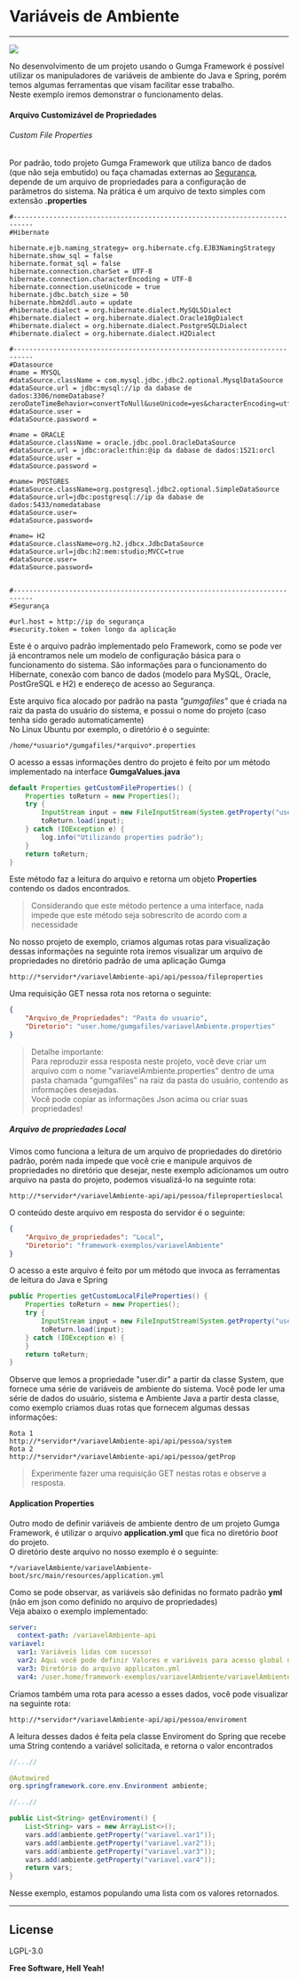 # Variáveis de Ambiente
---

[![](https://avatars3.githubusercontent.com/u/13262049?s=200&v=4)](https://github.com/GUMGA/frameworkbackend)

No desenvolvimento de um projeto usando o Gumga Framework é possível utilizar os manipuladores de variáveis de ambiente do Java e Spring, porém temos algumas ferramentas que visam facilitar esse trabalho.</br>
Neste exemplo iremos demonstrar o funcionamento delas.

#### Arquivo Customizável de Propriedades
###### *Custom File Properties*
Por padrão, todo projeto Gumga Framework que utiliza banco de dados (que não seja embutido) ou faça chamadas externas ao [Segurança](https://gumga.io/security/), depende de um arquivo de propriedades para a configuração de parâmetros do sistema.
Na prática é um arquivo de texto simples com extensão **.properties**

```
#---------------------------------------------------------------------------
#Hibernate

hibernate.ejb.naming_strategy= org.hibernate.cfg.EJB3NamingStrategy
hibernate.show_sql = false
hibernate.format_sql = false
hibernate.connection.charSet = UTF-8
hibernate.connection.characterEncoding = UTF-8
hibernate.connection.useUnicode = true
hibernate.jdbc.batch_size = 50
hibernate.hbm2ddl.auto = update
#hibernate.dialect = org.hibernate.dialect.MySQL5Dialect
#hibernate.dialect = org.hibernate.dialect.Oracle10gDialect
#hibernate.dialect = org.hibernate.dialect.PostgreSQLDialect
#hibernate.dialect = org.hibernate.dialect.H2Dialect

#---------------------------------------------------------------------------
#Datasource
#name = MYSQL
#dataSource.className = com.mysql.jdbc.jdbc2.optional.MysqlDataSource
#dataSource.url = jdbc:mysql://ip da dabase de dados:3306/nomeDatabase?zeroDateTimeBehavior=convertToNull&useUnicode=yes&characterEncoding=utf8
#dataSource.user =
#dataSource.password =

#name = ORACLE
#dataSource.className = oracle.jdbc.pool.OracleDataSource
#dataSource.url = jdbc:oracle:thin:@ip da dabase de dados:1521:orcl
#dataSource.user =
#dataSource.password =

#name= POSTGRES
#dataSource.className=org.postgresql.jdbc2.optional.SimpleDataSource
#dataSource.url=jdbc:postgresql://ip da dabase de dados:5433/nomedatabase
#dataSource.user=
#dataSource.password=

#name= H2
#dataSource.className=org.h2.jdbcx.JdbcDataSource
#dataSource.url=jdbc:h2:mem:studio;MVCC=true
#dataSource.user=
#dataSource.password=


#---------------------------------------------------------------------------
#Segurança

#url.host = http://ip do segurança
#security.token = token longo da aplicação
```
Este é o arquivo padrão implementado pelo Framework, como se pode ver já encontramos nele um modelo de configuração básica para o funcionamento do sistema. São informações para o funcionamento do Hibernate, conexão com banco de dados (modelo para MySQL, Oracle, PostGreSQL e H2) e endereço de acesso ao Segurança.

Este arquivo fica alocado por padrão na pasta *"gumgafiles"* que é criada na raiz da pasta do usuário do sistema, e possui o nome do projeto (caso tenha sido gerado automaticamente)<br>
No Linux Ubuntu por exemplo, o diretório é o seguinte:
```
/home/*usuario*/gumgafiles/*arquivo*.properties
```
O acesso a essas informações dentro do projeto é feito por um método implementado na interface **GumgaValues.java**
```Java
default Properties getCustomFileProperties() {
    Properties toReturn = new Properties();
    try {
        InputStream input = new FileInputStream(System.getProperty("user.home") + "/gumgafiles/" + getCustomPropertiesFileName());
        toReturn.load(input);
    } catch (IOException e) {
        log.info("Utilizando properties padrão");
    }
    return toReturn;
}
```
Este método faz a leitura do arquivo e retorna um objeto **Properties** contendo os dados encontrados.
> Considerando que este método pertence a uma interface, nada impede que este método seja sobrescrito de acordo com a necessidade

No nosso projeto de exemplo, criamos algumas rotas para visualização dessas informações
na seguinte rota iremos visualizar um arquivo de propriedades no diretório padrão de uma aplicação Gumga
```
http://*servidor*/variavelAmbiente-api/api/pessoa/fileproperties
```

Uma requisição GET nessa rota nos retorna o seguinte:
```json
{
    "Arquivo_de_Propriedades": "Pasta do usuario",
    "Diretorio": "user.home/gumgafiles/variavelAmbiente.properties"
}
```
> Detalhe importante: <br>
Para reproduzir essa resposta neste projeto, você deve criar um arquivo com o nome "variavelAmbiente.properties" dentro de uma pasta chamada "gumgafiles" na raiz da pasta do usuário, contendo as informações desejadas.<br>
Você pode copiar as informações Json acima ou criar suas propriedades!

##### Arquivo de propriedades Local
Vimos como funciona a leitura de um arquivo de propriedades do diretório padrão, porém nada impede que você crie e manipule arquivos de propriedades no diretório que desejar, neste exemplo adicionamos um outro arquivo na pasta do projeto, podemos visualizá-lo na seguinte rota:
```
http://*servidor*/variavelAmbiente-api/api/pessoa/filepropertieslocal
```
O conteúdo deste arquivo em resposta do servidor é o seguinte:
```Json
{
    "Arquivo_de_propriedades": "Local",
    "Diretorio": "framework-exemplos/variavelAmbiente"
}
```
O acesso a este arquivo é feito por um método que invoca as ferramentas de leitura do Java e Spring
```Java
public Properties getCustomLocalFileProperties() {
    Properties toReturn = new Properties();
    try {
        InputStream input = new FileInputStream(System.getProperty("user.dir") + "/" + getCustomPropertiesFileName());
        toReturn.load(input);
    } catch (IOException e) {
    }
    return toReturn;
}
```
Observe que lemos a propriedade "user.dir" a partir da classe System, que fornece uma série de variáveis de ambiente do sistema. Você pode ler uma série de dados do usuário, sistema e Ambiente Java a partir desta classe, como exemplo criamos duas rotas que fornecem algumas dessas informações:
```
Rota 1
http://*servidor*/variavelAmbiente-api/api/pessoa/system
Rota 2
http://*servidor*/variavelAmbiente-api/api/pessoa/getProp
```
> Experimente fazer uma requisição GET nestas rotas e observe a resposta.

#### Application Properties
Outro modo de definir variáveis de ambiente dentro de um projeto Gumga Framework, é utilizar o arquivo **application.yml** que fica no diretório *boot* do projeto.<br>
O diretório deste arquivo no nosso exemplo é o seguinte:
```
*/variavelAmbiente/variavelAmbiente-boot/src/main/resources/application.yml
```
Como se pode observar, as variáveis são definidas no formato padrão **yml** (não em json como definido no arquivo de propriedades)<br>
Veja abaixo o exemplo implementado:
```yml
server:
  context-path: /variavelAmbiente-api
variavel:
  var1: Variáveis lidas com sucesso!
  var2: Aqui você pode definir Valores e variáveis para acesso global no sistema
  var3: Diretório do arquivo applicaton.yml
  var4: /user.home/framework-exemplos/variavelAmbiente/variavelAmbiente-boot/src/main/resources/application.yml
```
Criamos também uma rota para acesso a esses dados, você pode visualizar na seguinte rota:
```
http://*servidor*/variavelAmbiente-api/api/pessoa/enviroment
```
A leitura desses dados é feita pela classe Enviroment do Spring que recebe uma String contendo a variável solicitada, e retorna o valor encontrados
```Java
//...//

@Autowired
org.springframework.core.env.Environment ambiente;

//...//

public List<String> getEnviroment() {
    List<String> vars = new ArrayList<>();
    vars.add(ambiente.getProperty("variavel.var1"));
    vars.add(ambiente.getProperty("variavel.var2"));
    vars.add(ambiente.getProperty("variavel.var3"));
    vars.add(ambiente.getProperty("variavel.var4"));
    return vars;
}
```
Nesse exemplo, estamos populando uma lista com os valores retornados.

---
License
----

LGPL-3.0


**Free Software, Hell Yeah!**
